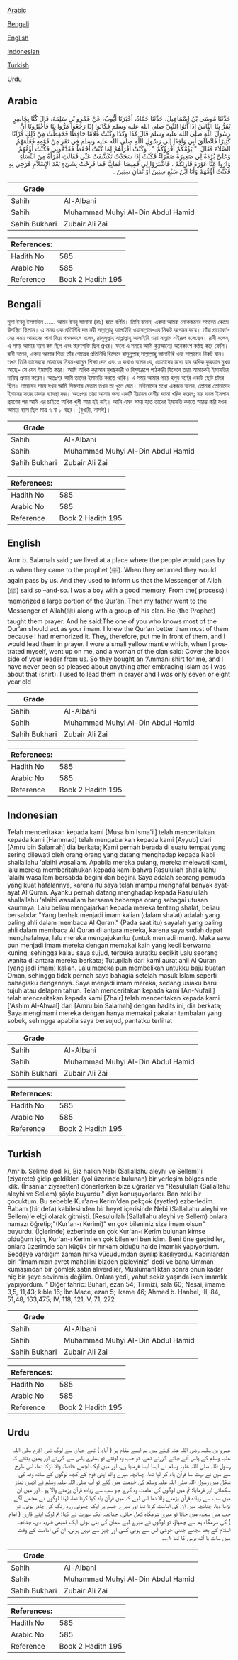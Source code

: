 [Arabic](#arabic)

[Bengali](#bengali)

[English](#english)

[Indonesian](#indonesian)

[Turkish](#turkish)

[Urdu](#urdu)

## Arabic


<div dir="rtl" lang="ar" style={{fontSize:'larger',backgroundColor:'#f8f9fa',padding:20}}>
حَدَّثَنَا مُوسَى بْنُ إِسْمَاعِيلَ، حَدَّثَنَا حَمَّادٌ، أَخْبَرَنَا أَيُّوبُ، عَنْ عَمْرِو بْنِ سَلِمَةَ، قَالَ كُنَّا بِحَاضِرٍ يَمُرُّ بِنَا النَّاسُ إِذَا أَتَوُا النَّبِيَّ صلى الله عليه وسلم فَكَانُوا إِذَا رَجَعُوا مَرُّوا بِنَا فَأَخْبَرُونَا أَنَّ رَسُولَ اللَّهِ صلى الله عليه وسلم قَالَ كَذَا وَكَذَا وَكُنْتُ غُلاَمًا حَافِظًا فَحَفِظْتُ مِنْ ذَلِكَ قُرْآنًا كَثِيرًا فَانْطَلَقَ أَبِي وَافِدًا إِلَى رَسُولِ اللَّهِ صلى الله عليه وسلم فِي نَفَرٍ مِنْ قَوْمِهِ فَعَلَّمَهُمُ الصَّلاَةَ فَقَالَ ‏ "‏ يَؤُمُّكُمْ أَقْرَؤُكُمْ ‏"‏ ‏.‏ وَكُنْتُ أَقْرَأَهُمْ لِمَا كُنْتُ أَحْفَظُ فَقَدَّمُونِي فَكُنْتُ أَؤُمُّهُمْ وَعَلَىَّ بُرْدَةٌ لِي صَغِيرَةٌ صَفْرَاءُ فَكُنْتُ إِذَا سَجَدْتُ تَكَشَّفَتْ عَنِّي فَقَالَتِ امْرَأَةٌ مِنَ النِّسَاءِ وَارُوا عَنَّا عَوْرَةَ قَارِئِكُمْ ‏.‏ فَاشْتَرَوْا لِي قَمِيصًا عُمَانِيًّا فَمَا فَرِحْتُ بِشَىْءٍ بَعْدَ الإِسْلاَمِ فَرَحِي بِهِ فَكُنْتُ أَؤُمُّهُمْ وَأَنَا ابْنُ سَبْعِ سِنِينَ أَوْ ثَمَانِ سِنِينَ ‏.‏
</div>
<div style={{backgroundColor:'#f8f9fa',padding:20, marginBottom: 10}}><table> <thead> <tr> <th>Grade</th> <th></th> </tr> </thead> <tbody> <tr><td>Sahih</td><td>Al-Albani</td></tr><tr><td>Sahih</td><td>Muhammad Muhyi Al-Din Abdul Hamid</td></tr><tr><td>Sahih Bukhari</td><td>Zubair Ali Zai</td></tr></tbody></table><table> <thead> <tr> <th>References:</th> <th></th> </tr> </thead> <tbody><tr><td>Hadith No</td><td>585</td></tr><tr><td>Arabic No</td><td>585</td></tr><tr><td>Reference</td><td>Book 2 Hadith 195</td></tr></tbody></table></div>

## Bengali


<div dir="ltr" lang="bn" style={{fontSize:'larger',backgroundColor:'#f8f9fa',padding:20}}>
মূসা ইবনু ইসমাঈল ...... আমর ইবনু সালামা (রাঃ) হতে বর্ণিত। তিনি বলেন, একদা আমরা লোকজনের সমবেত কেন্দ্রে উপস্থিত ছিলাম। এ সময় এক প্রতিনিধি দল নবী সাল্লাল্লাহু আলাইহি ওয়াসাল্লাম-এর নিকট আগমন করে। তাঁরা প্রত্যাবর্তনের সময় আমাদের পাশ দিয়ে গমনকালে বলেন, রাসূলুল্লাহ সাল্লাল্লাহু আলাইহি ওয়া সাল্লাম এইরূপ বলেছেন। রাবী বলেন, এ সময় আমার বয়স কম ছিল এবং স্মরণশক্তি ছিল প্রখর। ফলে এ সময়ে আমি কুরআনের অনেকাংশ কন্ঠস্থ করে ফেলি। রাবী বলেন, একদা আমার পিতা তাঁর গোত্রের প্রতিনিধি হিসেবে রাসূলুল্লাহ্ সাল্লাল্লাহু আলাইহি ওয়া সাল্লামের নিকট যান। তখন তিনি তাদেরকে নামাযের নিয়ম-কানুন শিক্ষা দেন এবং এ কথাও বলেন যে, তোমাদের মধ্যে যার অধিক কুরআন মুখস্ত আছে- সে যেন ইমামতি করে। আমি অধিক কুরআন মুখস্থকারী ও বিশুদ্ধরূপে পাঠকারী হিসেবে তারা আমাকেই ইমামতির দায়িত্ব প্রদান করেন। অতঃপর আমি তাদের ইমামতি করতে থাকি। এ সময় আমার গায়ে হলুদ বর্ণের একটি ছোট চাঁদর ছিল। নামাযের সময় যখন আমি সিজদায় যেতাম তখন তা খুলে যেত। মহিলাদের মধ্যে একজন বলেন, তোমরা তোমাদের ইমামের সতর ঢাকার ব্যাবস্থা কর। অতঃপর তারা আমার জন্য একটি ইয়ামন দেশীয় জামা খরিদ করেন; ষার ফলে ইসলাম গ্রহণের পর আমি এর চাইতে অধিক খুশী আর হই নাই। আমি এমন সময় হতে তাদের ইমামতি করতে আরম্ভ করি যখন আমার বয়স ছিল মাত্র ৭ বা ৮ বছর। (বুখারী, নাসঈ)।
</div>
<div style={{backgroundColor:'#f8f9fa',padding:20, marginBottom: 10}}><table> <thead> <tr> <th>Grade</th> <th></th> </tr> </thead> <tbody> <tr><td>Sahih</td><td>Al-Albani</td></tr><tr><td>Sahih</td><td>Muhammad Muhyi Al-Din Abdul Hamid</td></tr><tr><td>Sahih Bukhari</td><td>Zubair Ali Zai</td></tr></tbody></table><table> <thead> <tr> <th>References:</th> <th></th> </tr> </thead> <tbody><tr><td>Hadith No</td><td>585</td></tr><tr><td>Arabic No</td><td>585</td></tr><tr><td>Reference</td><td>Book 2 Hadith 195</td></tr></tbody></table></div>

## English


<div dir="ltr" lang="en" style={{fontSize:'larger',backgroundColor:'#f8f9fa',padding:20}}>
‘Amr b. Salamah said ; we lived at a place where the people would pass by us when they came to the prophet (ﷺ). When they returned they would again pass by us. And they used to inform us that the Messenger of Allah (ﷺ) said so –and-so. I was a boy with a good memory. From the( process) I memorized a large portion of the Qur’an. Then my father went to the Messenger of Allah(ﷺ) along with a group of his clan. He (the Prophet) taught them prayer. And he said:The one of you who knows most of the Qur’an should act as your imam. I knew the Qur’an better than most of them because I had memorized it. They, therefore, put me in front of them, and I would lead them in prayer. I wore a small yellow mantle which, when I prostrated myself, went up on me, and a woman of the clan said: Cover the back side of your leader from us. So they bought an ‘Ammani shirt for me, and I have never been so pleased about anything after embracing Islam as I was about that (shirt). I used to lead them in prayer and I was only seven or eight year old
</div>
<div style={{backgroundColor:'#f8f9fa',padding:20, marginBottom: 10}}><table> <thead> <tr> <th>Grade</th> <th></th> </tr> </thead> <tbody> <tr><td>Sahih</td><td>Al-Albani</td></tr><tr><td>Sahih</td><td>Muhammad Muhyi Al-Din Abdul Hamid</td></tr><tr><td>Sahih Bukhari</td><td>Zubair Ali Zai</td></tr></tbody></table><table> <thead> <tr> <th>References:</th> <th></th> </tr> </thead> <tbody><tr><td>Hadith No</td><td>585</td></tr><tr><td>Arabic No</td><td>585</td></tr><tr><td>Reference</td><td>Book 2 Hadith 195</td></tr></tbody></table></div>

## Indonesian


<div dir="ltr" lang="id" style={{fontSize:'larger',backgroundColor:'#f8f9fa',padding:20}}>
Telah menceritakan kepada kami [Musa bin Isma'il] telah menceritakan kepada kami [Hammad] telah mengabarkan kepada kami [Ayyub] dari [Amru bin Salamah] dia berkata; Kami pernah berada di suatu tempat yang sering dilewati oleh orang orang yang datang menghadap kepada Nabi shallallahu 'alaihi wasallam. Apabila mereka pulang, mereka melewati kami, lalu mereka memberitahukan kepada kami bahwa Rasulullah shallallahu 'alaihi wasallam bersabda begini dan begini. Saya adalah seorang pemuda yang kuat hafalannya, karena itu saya telah mampu menghafal banyak ayat-ayat Al Quran. Ayahku pernah datang menghadap kepada Rasulullah shallallahu 'alaihi wasallam bersama beberapa orang sebagai utusan kaumnya. Lalu beliau mengajarkan kepada mereka tentang shalat, beliau bersabda: "Yang berhak menjadi imam kalian (dalam shalat) adalah yang paling ahli dalam membaca Al Quran." (Pada saat itu) sayalah yang paling ahli dalam membaca Al Quran di antara mereka, karena saya sudah dapat menghafalnya, lalu mereka mengajukanku (untuk menjadi imam). Maka saya pun menjadi imam mereka dengan memakai kain yang kecil berwarna kuning, sehingga kalau saya sujud, terbuka auratku sedikit Lalu seorang wanita di antara mereka berkata; Tutupilah dari kami aurat ahli Al Quran (yang jadi imam) kalian. Lalu mereka pun membelikan untukku baju buatan Oman, sehingga tidak pernah saya bahagia setelah masuk Islam seperti bahagiaku dengannya. Saya menjadi imam mereka, sedang usiaku baru tujuh atau delapan tahun. Telah menceritakan kepada kami [An-Nufaili] telah menceritakan kepada kami [Zhair] telah menceritakan kepada kami ['Ashim Al-Ahwal] dari [Amru bin Salamah] dengan hadits ini, dia berkata; Saya mengimami mereka dengan hanya memakai pakaian tambalan yang sobek, sehingga apabila saya bersujud, pantatku terlihat
</div>
<div style={{backgroundColor:'#f8f9fa',padding:20, marginBottom: 10}}><table> <thead> <tr> <th>Grade</th> <th></th> </tr> </thead> <tbody> <tr><td>Sahih</td><td>Al-Albani</td></tr><tr><td>Sahih</td><td>Muhammad Muhyi Al-Din Abdul Hamid</td></tr><tr><td>Sahih Bukhari</td><td>Zubair Ali Zai</td></tr></tbody></table><table> <thead> <tr> <th>References:</th> <th></th> </tr> </thead> <tbody><tr><td>Hadith No</td><td>585</td></tr><tr><td>Arabic No</td><td>585</td></tr><tr><td>Reference</td><td>Book 2 Hadith 195</td></tr></tbody></table></div>

## Turkish


<div dir="ltr" lang="tr" style={{fontSize:'larger',backgroundColor:'#f8f9fa',padding:20}}>
Amr b. Selime dedi ki, Biz halkın Nebi (Sallallahu aleyhi ve Sellem)'i (ziyarete) gidip geldikleri (yol üzerinde bulunan) bir yerleşim bölgesinde idik. (İnsanlar ziyaretten) dönerlerken bize uğrarlar ve "Resulullah (Sallallahu aleyhi ve Sellem) şöyle buyurdu." diye konuşuyorlardı. Ben zeki bir çocuktum. Bu sebeble Kur'an-ı Kerim'den pekçok (ayetler) ezberledim. Babam (bir defa) kabilesinden bir heyet içerisinde Nebi (Sallallahu aleyhi ve Sellem)'e elçi olarak gitmişti. (Resulullah (Sallallahu aleyhi ve Sellem) onlara namazı öğretip;"(Kur'an-ı Kerimi)” en çok bileniniz size imam olsun" buyurdu. (İçlerinde) ezberinde en çok Kur'an-ı Kerim bulunan kimse olduğum için, Kur'an-ı Kerimi en çok bilenleri ben idim. Beni öne geçirdiler, onlara üzerimde sarı küçük bir hırkam olduğu halde imamlık yapıyordum. Secdeye vardığım zaman hırka vücudumdan sıyrılıp kasılıyordu. Kadınlardan biri "İmamınızın avret mahallini bizden gizleyiniz" dedi ve bana Umman kumaşından bir gömlek satın alıverdiier, Müslümanlıktan sonra onun kadar hiç bir şeye sevinmiş değilim. Onlara yedi, yahut sekiz yaşında iken imamlık yapıyordum. " Diğer tahric: Buharl, ezan 54; Tirmizi, sala 60; Nesai, imame 3,5, 11,43; kıble 16; İbn Mace, ezan 5; ikame 46; Ahmed b. Hanbel, III, 84, 51,48, 163,475; IV, 118, 121; V, 71, 272
</div>
<div style={{backgroundColor:'#f8f9fa',padding:20, marginBottom: 10}}><table> <thead> <tr> <th>Grade</th> <th></th> </tr> </thead> <tbody> <tr><td>Sahih</td><td>Al-Albani</td></tr><tr><td>Sahih</td><td>Muhammad Muhyi Al-Din Abdul Hamid</td></tr><tr><td>Sahih Bukhari</td><td>Zubair Ali Zai</td></tr></tbody></table><table> <thead> <tr> <th>References:</th> <th></th> </tr> </thead> <tbody><tr><td>Hadith No</td><td>585</td></tr><tr><td>Arabic No</td><td>585</td></tr><tr><td>Reference</td><td>Book 2 Hadith 195</td></tr></tbody></table></div>

## Urdu


<div dir="rtl" lang="ur" style={{fontSize:'larger',backgroundColor:'#f8f9fa',padding:20}}>
عمرو بن سلمہ رضی اللہ عنہ کہتے ہیں ہم ایسے مقام پر ( آباد ) تھے جہاں سے لوگ نبی اکرم صلی اللہ علیہ وسلم کے پاس آتے جاتے گزرتے تھے، تو جب وہ لوٹتے تو ہمارے پاس سے گزرتے اور ہمیں بتاتے کہ رسول اللہ صلی اللہ علیہ وسلم نے ایسا ایسا فرمایا ہے، اور میں ایک اچھے حافظہ والا لڑکا تھا، اس طرح سے میں نے بہت سا قرآن یاد کر لیا تھا، چنانچہ میرے والد اپنی قوم کے کچھ لوگوں کے ساتھ وفد کی شکل میں رسول اللہ صلی اللہ علیہ وسلم کی خدمت میں گئے تو آپ صلی اللہ علیہ وسلم نے انہیں نماز سکھائی اور فرمایا: تم میں لوگوں کی امامت وہ کرے جو سب سے زیادہ قرآن پڑھنے والا ہو ، اور میں ان میں سب سے زیادہ قرآن پڑھنے والا تھا اس لیے کہ میں قرآن یاد کیا کرتا تھا، لہٰذا لوگوں نے مجھے آگے بڑھا دیا، چنانچہ میں ان کی امامت کرتا تھا اور میرے جسم پر ایک چھوٹی زرد رنگ کی چادر ہوتی، تو جب میں سجدہ میں جاتا تو میری شرمگاہ کھل جاتی، چنانچہ ایک عورت نے کہا: تم لوگ اپنے قاری ( امام ) کی شرمگاہ ہم سے چھپاؤ، تو لوگوں نے میرے لیے عمان کی بنی ہوئی ایک قمیص خرید دی، چنانچہ اسلام کے بعد مجھے جتنی خوشی اس سے ہوئی کسی اور چیز سے نہیں ہوئی، ان کی امامت کے وقت میں سات یا آٹھ برس کا تھا ۱؎۔
</div>
<div style={{backgroundColor:'#f8f9fa',padding:20, marginBottom: 10}}><table> <thead> <tr> <th>Grade</th> <th></th> </tr> </thead> <tbody> <tr><td>Sahih</td><td>Al-Albani</td></tr><tr><td>Sahih</td><td>Muhammad Muhyi Al-Din Abdul Hamid</td></tr><tr><td>Sahih Bukhari</td><td>Zubair Ali Zai</td></tr></tbody></table><table> <thead> <tr> <th>References:</th> <th></th> </tr> </thead> <tbody><tr><td>Hadith No</td><td>585</td></tr><tr><td>Arabic No</td><td>585</td></tr><tr><td>Reference</td><td>Book 2 Hadith 195</td></tr></tbody></table></div>
